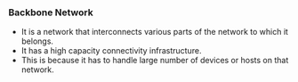 <h3> Backbone Network</h3>

- It is a network that interconnects various parts of the network to which it belongs.
- It has a high capacity connectivity infrastructure.
- This is because it has to handle large number of devices or hosts on that network.

<img alt="" src="https://study.com/cimages/multimages/16/distributed_backbone_network.png" >
